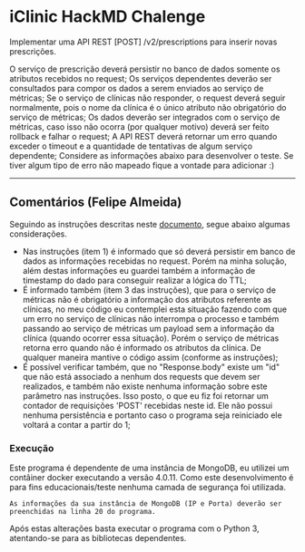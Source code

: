# iClinic HackMD Chalenge

Implementar uma API REST [POST] /v2/prescriptions para inserir novas prescrições.

O serviço de prescrição deverá persistir no banco de dados somente os atributos recebidos no request;
Os serviços dependentes deverão ser consultados para compor os dados a serem enviados ao serviço de métricas;
Se o serviço de clínicas não responder, o request deverá seguir normalmente, pois o nome da clínica é o único atributo não obrigatório do serviço de métricas;
Os dados deverão ser integrados com o serviço de métricas, caso isso não ocorra (por qualquer motivo) deverá ser feito rollback e falhar o request;
A API REST deverá retornar um erro quando exceder o timeout e a quantidade de tentativas de algum serviço dependente;
Considere as informações abaixo para desenvolver o teste. Se tiver algum tipo de erro não mapeado fique a vontade para adicionar :)

----

## Comentários (Felipe Almeida)

Seguindo as instruções descritas neste [documento](https://hackmd.io/@pX9Js4-PQPyDJikx2c84JQ/SkrdPmct4?type=view), segue abaixo algumas considerações.

* Nas instruções (item 1) é informado que só deverá persistir em banco de dados as informações recebidas no request. Porém na minha solução, além destas informações eu guardei também a informação de timestamp do dado para conseguir realizar a lógica do TTL;
* É informado também (item 3 das instruções), que para o serviço de métricas não é obrigatório a informação dos atributos referente as clínicas, no meu código eu contemplei esta situação fazendo com que um erro no serviço de clínicas não interrompa o processo e também passando ao serviço de métricas um payload sem a informação da clínica (quando ocorrer essa situação). Porém o serviço de métricas retorna erro quando não é informado os atributos da clínica. De qualquer maneira mantive o código assim (conforme as instruções);
* É possível verificar também, que no "Response.body" existe um "id" que não está associado a nenhum dos requests que devem ser realizados, e também não existe nenhuma informação sobre este parâmetro nas instruções. Isso posto, o que eu fiz foi retornar um contador de requisições 'POST' recebidas neste id. Ele não possui nenhuma persistência e portanto caso o programa seja reiniciado ele voltará a contar a partir do 1;

### Execução
Este programa é dependente de uma instância de MongoDB, eu utilizei um contâiner docker executando a versão 4.0.11. Como este desenvolvimento é para fins educacionais/teste nenhuma camada de segurança foi utilizada.

```
As informações da sua instância de MongoDB (IP e Porta) deverão ser preenchidas na linha 20 do programa.
```

Após estas alterações basta executar o programa com o Python 3, atentando-se para as bibliotecas dependentes.
